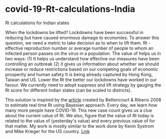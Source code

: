 # covid-19-Rt-calculations-India
Rt calculations for Indian states

When the lockdowns be lifted?
Lockdowns have been successful in reducing but have caused enormous damage to economies.
To answer this question, we need a metric to take decision as to when to lift them. 
Rt - effective reproduction number or average number of people to whom an infected person passes on the virus in a population.
The value of helps us in two ways:
(1) It helps us understand how effective our measures have been controlling an outbreak 
(2) it gives us information about whether we should increase or reduce restrictions based on our competing goals of economic prosperity and human safety
It is being already captured by Hong Kong, Taiwan and US.
Lower the Rt the better our lockdowns have worked in our favour. We currently need to adopt suppress and lift strategy by gauging the Rt score for different Indian states (can be scaled to districts).

This solution is inspired by the [article](https://journals.plos.org/plosone/article?id=10.1371/journal.pone.0002185) created by Bettencourt & Riberio 2008 to estimate real time Rt using Bayesian approach. 
Every day, we learn how many more people have COVID-19. This new case count gives us a clue about the current value of Rt. We also, figure that the value of Rt today is related to the value of (yesterday's value) and every previous value of for that matter.
My work is mostly similar to the work done by Kevin Systrom and Mike Krieger for the US country. [Link](https://github.com/k-sys/covid-19/blob/master/Realtime%20R0.ipynb) 
